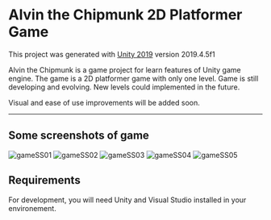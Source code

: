# Alvin the Chipmunk 2D Platformer Game

This project was generated with [Unity 2019](https://github.com/Unity-Technologies) version 2019.4.5f1

Alvin the Chipmunk is a game project for learn features of Unity game engine.
The game is a 2D platformer game with only one level. Game is still developing and evolving.
New levels could implemented in the future.

Visual and ease of use improvements will be added soon. 

---
## Some screenshots of game

![gameSS01](https://user-images.githubusercontent.com/58704132/90975780-f25b6e00-e53f-11ea-9a22-6efe19bce549.png)
![gameSS02](https://user-images.githubusercontent.com/58704132/90975788-01422080-e540-11ea-98c8-f70c84b99dfd.png)
![gameSS03](https://user-images.githubusercontent.com/58704132/90975790-030be400-e540-11ea-9202-52ef32d2e394.png)
![gameSS04](https://user-images.githubusercontent.com/58704132/90975791-043d1100-e540-11ea-805f-7eee6aee13d8.png)
![gameSS05](https://user-images.githubusercontent.com/58704132/90975793-069f6b00-e540-11ea-9ca0-4effa9c8300c.png)

## Requirements

For development, you will need Unity and Visual Studio installed in your environement.
